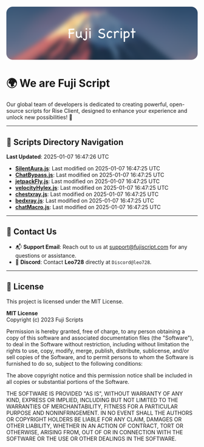 ![Banner](.github/b.webp)

# 🌍 **We are Fuji Script**

Our global team of developers is dedicated to creating powerful, open-source scripts for Rise Client, designed to enhance your experience and unlock new possibilities! 🌟

---
<!-- SCRIPTS_NAVIGATION_START -->
## 📂 **Scripts Directory Navigation**

**Last Updated**: 2025-01-07 16:47:26 UTC

- **[SilentAura.js](scripts/SilentAura.js)**: Last modified on 2025-01-07 16:47:25 UTC
- **[ChatBypass.js](scripts/ChatBypass.js)**: Last modified on 2025-01-07 16:47:25 UTC
- **[jetpackFly.js](scripts/jetpackFly.js)**: Last modified on 2025-01-07 16:47:25 UTC
- **[velocityHylex.js](scripts/velocityHylex.js)**: Last modified on 2025-01-07 16:47:25 UTC
- **[chestxray.js](scripts/chestxray.js)**: Last modified on 2025-01-07 16:47:25 UTC
- **[bedxray.js](scripts/bedxray.js)**: Last modified on 2025-01-07 16:47:25 UTC
- **[chatMacro.js](scripts/chatMacro.js)**: Last modified on 2025-01-07 16:47:25 UTC

<!-- SCRIPTS_NAVIGATION_END -->

---

## 💬 **Contact Us**  
- 📬 **Support Email**: Reach out to us at [support@fujiscript.com](mailto:support@fujiscript.com) for any questions or assistance.  
- 💬 **Discord**: Contact **Leo728** directly at `Discord@leo728`.

---

## 📜 **License**

This project is licensed under the MIT License.  

**MIT License**  
Copyright (c) 2023 Fuji Scripts  

Permission is hereby granted, free of charge, to any person obtaining a copy of this software and associated documentation files (the "Software"), to deal in the Software without restriction, including without limitation the rights to use, copy, modify, merge, publish, distribute, sublicense, and/or sell copies of the Software, and to permit persons to whom the Software is furnished to do so, subject to the following conditions:  

The above copyright notice and this permission notice shall be included in all copies or substantial portions of the Software.  

THE SOFTWARE IS PROVIDED "AS IS", WITHOUT WARRANTY OF ANY KIND, EXPRESS OR IMPLIED, INCLUDING BUT NOT LIMITED TO THE WARRANTIES OF MERCHANTABILITY, FITNESS FOR A PARTICULAR PURPOSE AND NONINFRINGEMENT. IN NO EVENT SHALL THE AUTHORS OR COPYRIGHT HOLDERS BE LIABLE FOR ANY CLAIM, DAMAGES OR OTHER LIABILITY, WHETHER IN AN ACTION OF CONTRACT, TORT OR OTHERWISE, ARISING FROM, OUT OF OR IN CONNECTION WITH THE SOFTWARE OR THE USE OR OTHER DEALINGS IN THE SOFTWARE.  
